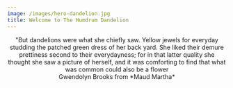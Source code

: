 ```yaml
---
image: /images/hero-dandelion.jpg
title: Welcome to The Humdrum Dandelion
---
```

<div align="center"> "But dandelions were what she chiefly saw. Yellow jewels for everyday studding the patched green dress of her back yard. She liked their demure prettiness second to their everydayness; for in that latter quality she thought she saw a picture of herself, and it was comforting to find that what was common could also be a flower</div>

<div align="center">Gwendolyn Brooks from *Maud Martha*</div>

<!--EndFragment-->